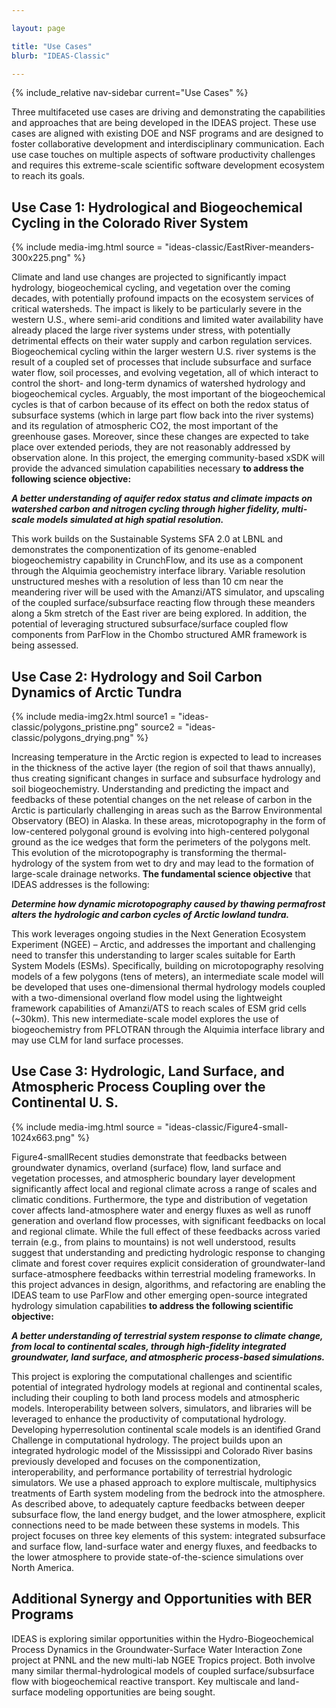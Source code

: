 ```yaml
---

layout: page

title: "Use Cases"
blurb: "IDEAS-Classic"

---
```





<!-- Sidebar Nav -->
<!-- ---------------------------------------------------------------------- -->

{% include_relative nav-sidebar current="Use Cases" %}

<!-- Content -->
<!-- ---------------------------------------------------------------------- -->


Three multifaceted use cases are driving and demonstrating the capabilities and approaches that are being developed in the IDEAS project. These use cases are aligned with existing DOE and NSF programs and are designed to foster collaborative development and interdisciplinary communication. Each use case touches on multiple aspects of software productivity challenges and requires this extreme-scale scientific software development ecosystem to reach its goals.

## Use Case 1: Hydrological and Biogeochemical Cycling in the Colorado River System

{% include media-img.html source = "ideas-classic/EastRiver-meanders-300x225.png" %}

Climate and land use changes are projected to significantly impact hydrology, biogeochemical cycling, and vegetation over the coming decades, with potentially profound impacts on the ecosystem services of critical watersheds. The impact is likely to be particularly severe in the western U.S., where semi-arid conditions and limited water availability have already placed the large river systems under stress, with potentially detrimental effects on their water supply and carbon regulation services.  Biogeochemical cycling within the larger western U.S. river systems is the result of a coupled set of processes that include subsurface and surface water flow, soil processes, and evolving vegetation, all of which interact to control the short- and long-term dynamics of watershed hydrology and biogeochemical cycles. Arguably, the most important of the biogeochemical cycles is that of carbon because of its effect on both the redox status of subsurface systems (which in large part flow back into the river systems) and its regulation of atmospheric CO2, the most important of the greenhouse gases. Moreover, since these changes are expected to take place over extended periods, they are not reasonably addressed by observation alone.  In this project, the emerging community-based xSDK will provide the advanced simulation capabilities necessary **to address the following science objective:**

***A better understanding of aquifer redox status and climate impacts on watershed carbon and nitrogen cycling through higher fidelity, multi-scale models simulated at high spatial resolution.***

This work builds on the Sustainable Systems SFA 2.0 at LBNL and demonstrates the componentization of its genome-enabled biogeochemistry capability in CrunchFlow, and its use as a component through the Alquimia geochemistry interface library. Variable resolution unstructured meshes with a resolution of less than 10 cm near the meandering river will be used with the Amanzi/ATS simulator, and upscaling of the coupled surface/subsurface reacting flow through these meanders along a 5km stretch of the East river are being explored.  In addition, the potential of leveraging structured subsurface/surface coupled flow components from ParFlow in the Chombo structured AMR framework is being assessed.

## Use Case 2: Hydrology and Soil Carbon Dynamics of Arctic Tundra

{% include media-img2x.html 
	source1 = "ideas-classic/polygons_pristine.png"
    source2 = "ideas-classic/polygons_drying.png"
%}

Increasing temperature in the Arctic region is expected to lead to increases in the thickness of the active layer (the region of soil that thaws annually), thus creating significant changes in surface and subsurface hydrology and soil biogeochemistry. Understanding and predicting the impact and feedbacks of these potential changes on the net release of carbon in the Arctic is particularly challenging in areas such as the Barrow Environmental Observatory (BEO) in Alaska.  In these areas,  microtopography in the form of low-centered polygonal ground is evolving into high-centered polygonal ground as the ice wedges that form the perimeters of the polygons melt.  This evolution of the microtopography is transforming the thermal-hydrology of the system from wet to dry and may lead to the formation of large-scale drainage networks.  **The fundamental science objective** that IDEAS addresses is the following:

***Determine how dynamic microtopography caused by thawing permafrost alters the hydrologic and carbon cycles of Arctic lowland tundra.***

This work leverages ongoing studies in the Next Generation Ecosystem Experiment (NGEE) – Arctic, and addresses the important and challenging need to transfer this understanding to larger scales suitable for Earth System Models (ESMs).   Specifically, building on microtopography resolving models of a few polygons (tens of meters), an intermediate scale model will be developed that uses one-dimensional thermal hydrology models coupled with a two-dimensional overland flow model using the lightweight framework capabilities of Amanzi/ATS to reach scales of ESM grid cells (~30km). This new intermediate-scale model explores the use of biogeochemistry from PFLOTRAN through the Alquimia interface library and may use CLM for land surface processes.

## Use Case 3: Hydrologic, Land Surface, and Atmospheric Process Coupling over the Continental U. S.

{% include media-img.html source = "ideas-classic/Figure4-small-1024x663.png" %}

Figure4-smallRecent studies demonstrate that feedbacks between groundwater dynamics, overland (surface) flow, land surface and vegetation processes, and atmospheric boundary layer development significantly affect local and regional climate across a range of scales and climatic conditions. Furthermore, the type and distribution of vegetation cover affects land-atmosphere water and energy fluxes as well as runoff generation and overland flow processes, with significant feedbacks on local and regional climate. While the full effect of these feedbacks across varied terrain (e.g., from plains to mountains) is not well understood, results suggest that understanding and predicting hydrologic response to changing climate and forest cover requires explicit consideration of groundwater-land surface-atmosphere feedbacks within terrestrial modeling frameworks.  In this project advances in design, algorithms, and refactoring are enabling the IDEAS team to use ParFlow and other emerging open-source integrated hydrology simulation capabilities **to address the following scientific objective:**

***A better understanding of terrestrial system response to climate change, from local to continental scales, through high-fidelity integrated groundwater, land surface, and atmospheric process-based simulations.***

This project is exploring the computational challenges and scientific potential of integrated hydrology models at regional and continental scales, including their coupling to both land process models and atmospheric models. Interoperability between solvers, simulators, and libraries will be leveraged to enhance the productivity of computational hydrology. Developing hyperresolution continental scale models is an identified Grand Challenge in computational hydrology. The project builds upon an integrated hydrologic model of the Mississippi and Colorado River basins previously developed and focuses on the componentization, interoperability, and performance portability of terrestrial hydrologic simulators. We use a phased approach to explore multiscale, multiphysics treatments of Earth system modeling from the bedrock into the atmosphere. As described above, to adequately capture feedbacks between deeper subsurface flow, the land energy budget, and the lower atmosphere, explicit connections need to be made between these systems in models. This project focuses on three key elements of this system: integrated subsurface and surface flow, land-surface water and energy fluxes, and feedbacks to the lower atmosphere to provide state-of-the-science simulations over North America.

## Additional Synergy and Opportunities with BER Programs

IDEAS is exploring similar opportunities within the Hydro-Biogeochemical Process Dynamics in the Groundwater-Surface Water Interaction Zone project at PNNL and the new multi-lab NGEE Tropics project. Both involve many similar thermal-hydrological models of coupled surface/subsurface flow with biogeochemical reactive transport. Key multiscale and land-surface modeling opportunities are being sought.

